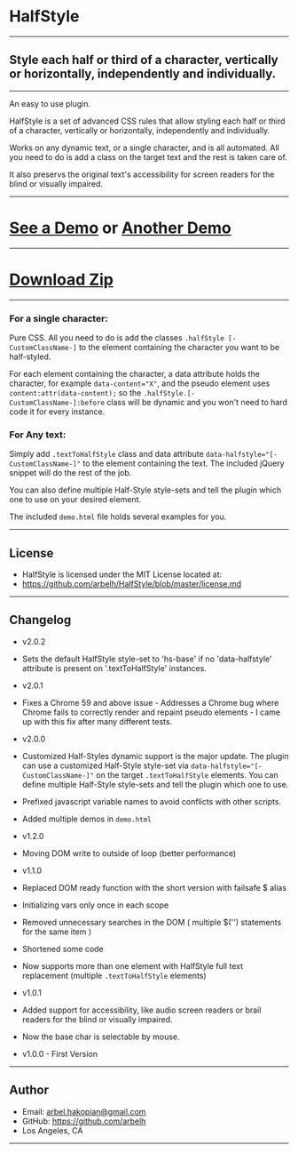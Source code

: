 # HalfStyle
<hr/>

## Style each half or third of a character, vertically or horizontally, independently and individually.

<hr/>

An easy to use plugin.

HalfStyle is a set of advanced CSS rules that allow styling each half or third of a character, vertically or horizontally, independently and individually.

Works on any dynamic text, or a single character, and is all automated. All you need to do is add a class on the target text and the rest is taken care of.

It also preservs the original text's accessibility for screen readers for the blind or visually impaired.

<hr/>

# [**See a Demo**][1] or [**Another Demo**][3]

<hr/>

# [**Download Zip**][2]

<hr/>

### For a single character:

Pure CSS. All you need to do is add the classes `.halfStyle [-CustomClassName-]` to the element containing the character you want to be half-styled.

For each element containing the character, a data attribute holds the character, for example `data-content="X"`, and the pseudo element uses `content:attr(data-content);` so the `.halfStyle.[-CustomClassName-]:before` class will be dynamic and you won't need to hard code it for every instance.

### For Any text:

Simply add `.textToHalfStyle` class and data attribute `data-halfstyle="[-CustomClassName-]"` to the element containing the text.
The included jQuery snippet will do the rest of the job.

You can also define multiple Half-Style style-sets and tell the plugin which one to use on your desired element.

The included `demo.html` file holds several examples for you.
<hr/>

## License
- HalfStyle is licensed under the MIT License located at:
- https://github.com/arbelh/HalfStyle/blob/master/license.md
<hr/>

## Changelog
- v2.0.2
 - Sets the default HalfStyle style-set to 'hs-base' if no 'data-halfstyle' attribute is present on '.textToHalfStyle' instances.
- v2.0.1
 - Fixes a Chrome 59 and above issue - Addresses a Chrome bug where Chrome fails to correctly render and repaint pseudo elements - I came up with this fix after many different tests.

- v2.0.0
 - Customized Half-Styles dynamic support is the major update. The plugin can use a customized Half-Style style-set via `data-halfstyle="[-CustomClassName-]"` on the target `.textToHalfStyle` elements. You can define multiple Half-Style style-sets and tell the plugin which one to use.
 - Prefixed javascript variable names to avoid conflicts with other scripts.
 - Added multiple demos in `demo.html`
- v1.2.0
 - Moving DOM write to outside of loop (better performance)
- v1.1.0
 - Replaced DOM ready function with the short version with failsafe $ alias
 - Initializing vars only once in each scope
 - Removed unnecessary searches in the DOM ( multiple $('') statements for the same item )
 - Shortened some code
 - Now supports more than one element with HalfStyle full text replacement (multiple `.textToHalfStyle` elements)
- v1.0.1
 - Added support for accessibility, like audio screen readers or brail readers for the blind or visually impaired.
 - Now the base char is selectable by mouse.
- v1.0.0 - First Version
<hr/>

## Author
- Email: arbel.hakopian@gmail.com
- GitHub: https://github.com/arbelh
- Los Angeles, CA
<hr/>

[1]: http://jsfiddle.net/arbel/pd9yB/1693/
[2]: https://github.com/arbelh/HalfStyle/archive/master.zip
[3]: http://jsfiddle.net/arbel/pd9yB/1692/